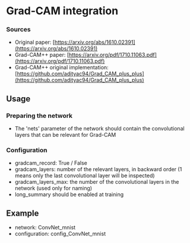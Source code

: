 # Grad-CAM integration

### Sources
* Original paper: [https://arxiv.org/abs/1610.02391](https://arxiv.org/abs/1610.02391)
* Grad-CAM++ paper: [https://arxiv.org/pdf/1710.11063.pdf](https://arxiv.org/pdf/1710.11063.pdf)
* Grad-CAM++ original implementation: [https://github.com/adityac94/Grad_CAM_plus_plus](https://github.com/adityac94/Grad_CAM_plus_plus)

## Usage
### Preparing the network
* The 'nets' parameter of the network should contain the convolutional layers that can be relevant for Grad-CAM
### Configuration
* gradcam_record: True / False
* gradcam_layers: number of the relevant layers, in backward order (1 means only the last convolutional layer will be inspected)
* gradcam_layers_max: the number of the convolutional layers in the network (used only for naming)
* long_summary should be enabled at training

## Example
* network: ConvNet_mnist
* configuration: config_ConvNet_mnist